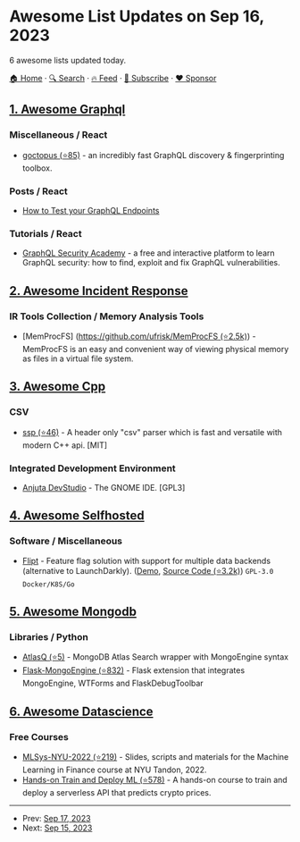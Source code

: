 # Awesome List Updates on Sep 16, 2023

6 awesome lists updated today.

[🏠 Home](/README.md) · [🔍 Search](https://www.trackawesomelist.com/search/) · [🔥 Feed](https://www.trackawesomelist.com/rss.xml) · [📮 Subscribe](https://trackawesomelist.us17.list-manage.com/subscribe?u=d2f0117aa829c83a63ec63c2f&id=36a103854c) · [❤️  Sponsor](https://github.com/sponsors/theowenyoung)



## [1. Awesome Graphql](/content/chentsulin/awesome-graphql/README.md)

### Miscellaneous / React

*   [goctopus (⭐85)](https://github.com/Escape-Technologies/goctopus) - an incredibly fast GraphQL discovery & fingerprinting toolbox.

### Posts / React

*   [How to Test your GraphQL Endpoints](https://escape.tech/blog/8-most-common-graphql-vulnerabilities/)

### Tutorials / React

*   [GraphQL Security Academy](https://escape.tech/academy/) - a free and interactive platform to learn GraphQL security: how to find, exploit and fix GraphQL vulnerabilities.

## [2. Awesome Incident Response](/content/meirwah/awesome-incident-response/README.md)

### IR Tools Collection / Memory Analysis Tools

*   \[MemProcFS] ([https://github.com/ufrisk/MemProcFS (⭐2.5k)](https://github.com/ufrisk/MemProcFS)) - MemProcFS is an easy and convenient way of viewing physical memory as files in a virtual file system.

## [3. Awesome Cpp](/content/fffaraz/awesome-cpp/README.md)

### CSV

*   [ssp (⭐46)](https://github.com/red0124/ssp) - A header only "csv" parser which is fast and versatile with modern C++ api. \[MIT]

### Integrated Development Environment

*   [Anjuta DevStudio](https://sourceforge.net/projects/anjuta/) - The GNOME IDE. \[GPL3]

## [4. Awesome Selfhosted](/content/awesome-selfhosted/awesome-selfhosted/README.md)

### Software / Miscellaneous

*   [Flipt](https://flipt.io) - Feature flag solution with support for multiple data backends (alternative to LaunchDarkly). ([Demo](https://try.flipt.io), [Source Code (⭐3.2k)](https://github.com/flipt-io/flipt)) `GPL-3.0` `Docker/K8S/Go`

## [5. Awesome Mongodb](/content/ramnes/awesome-mongodb/README.md)

### Libraries / Python

*   [AtlasQ (⭐5)](https://github.com/certego/AtlasQ) - MongoDB Atlas Search wrapper with MongoEngine syntax
*   [Flask-MongoEngine (⭐832)](https://github.com/MongoEngine/flask-mongoengine) - Flask extension that integrates MongoEngine, WTForms and FlaskDebugToolbar

## [6. Awesome Datascience](/content/academic/awesome-datascience/README.md)

### Free Courses

*   [MLSys-NYU-2022 (⭐219)](https://github.com/jacopotagliabue/MLSys-NYU-2022/tree/main) - Slides, scripts and materials for the Machine Learning in Finance course at NYU Tandon, 2022.
*   [Hands-on Train and Deploy ML (⭐578)](https://github.com/Paulescu/hands-on-train-and-deploy-ml) - A hands-on course to train and deploy a serverless API that predicts crypto prices.

---

- Prev: [Sep 17, 2023](/content/2023/09/17/README.md)
- Next: [Sep 15, 2023](/content/2023/09/15/README.md)